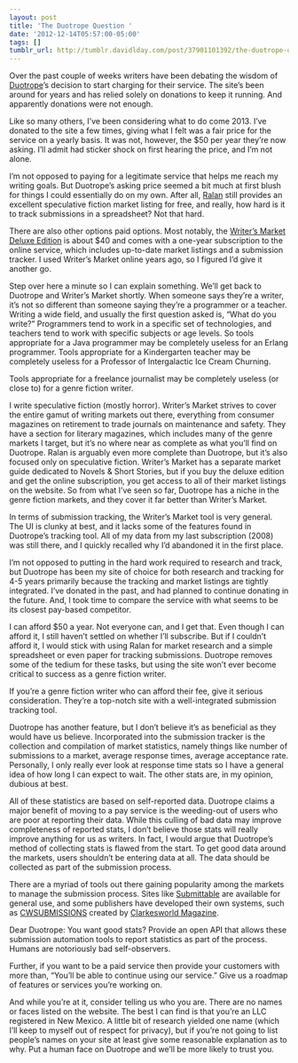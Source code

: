 ```yaml
---
layout: post
title: 'The Duotrope Question '
date: '2012-12-14T05:57:00-05:00'
tags: []
tumblr_url: http://tumblr.davidlday.com/post/37901101392/the-duotrope-question
---
```

Over the past couple of weeks writers have been debating the wisdom of [Duotrope](http://duotrope.com/)’s decision to start charging for their service. The site’s been around for years and has relied solely on donations to keep it running. And apparently donations were not enough.

Like so many others, I’ve been considering what to do come 2013. I’ve donated to the site a few times, giving what I felt was a fair price for the service on a yearly basis. It was not, however, the $50 per year they’re now asking. I’ll admit had sticker shock on first hearing the price, and I’m not alone.

I’m not opposed to paying for a legitimate service that helps me reach my writing goals. But Duotrope’s asking price seemed a bit much at first blush for things I could essentially do on my own. After all, [Ralan](http://ralan.com/) still provides an excellent speculative fiction market listing for free, and really, how hard is it to track submissions in a spreadsheet? Not that hard.

There are also other options paid options. Most notably, the [Writer’s Market Deluxe Edition](http://www.amazon.com/Writers-Market-Deluxe-Edition-Online/dp/1599635941/) is about $40 and comes with a one-year subscription to the online service, which includes up-to-date market listings and a submission tracker. I used Writer’s Market online years ago, so I figured I’d give it another go.

Step over here a minute so I can explain something. We’ll get back to Duotrope and Writer’s Market shortly. When someone says they’re a writer, it’s not so different than someone saying they’re a programmer or a teacher. Writing a wide field, and usually the first question asked is, “What do you write?” Programmers tend to work in a specific set of technologies, and teachers tend to work with specific subjects or age levels. So tools appropriate for a Java programmer may be completely useless for an Erlang programmer. Tools appropriate for a Kindergarten teacher may be completely useless for a Professor of Intergalactic Ice Cream Churning.

Tools appropriate for a freelance journalist may be completely useless (or close to) for a genre fiction writer.

I write speculative fiction (mostly horror). Writer’s Market strives to cover the entire gamut of writing markets out there, everything from consumer magazines on retirement to trade journals on maintenance and safety. They have a section for literary magazines, which includes many of the genre markets I target, but it’s no where near as complete as what you’ll find on Duotrope. Ralan is arguably even more complete than Duotrope, but it’s also focused only on speculative fiction. Writer’s Market has a separate market guide dedicated to Novels & Short Stories, but if you buy the deluxe edition and get the online subscription, you get access to all of their market listings on the website. So from what I’ve seen so far, Duotrope has a niche in the genre fiction markets, and they cover it far better than Writer’s Market.

In terms of submission tracking, the Writer’s Market tool is very general. The UI is clunky at best, and it lacks some of the features found in Duotrope’s tracking tool. All of my data from my last subscription (2008) was still there, and I quickly recalled why I’d abandoned it in the first place.

I’m not opposed to putting in the hard work required to research and track, but Duotrope has been my site of choice for both research and tracking for 4-5 years primarily because the tracking and market listings are tightly integrated. I’ve donated in the past, and had planned to continue donating in the future. And, I took time to compare the service with what seems to be its closest pay-based competitor.

I can afford $50 a year. Not everyone can, and I get that. Even though I can afford it, I still haven’t settled on whether I’ll subscribe. But if I couldn’t afford it, I would stick with using Ralan for market research and a simple spreadsheet or even paper for tracking submissions. Duotrope removes some of the tedium for these tasks, but using the site won’t ever become critical to success as a genre fiction writer.

If you’re a genre fiction writer who can afford their fee, give it serious consideration. They’re a top-notch site with a well-integrated submission tracking tool.

Duotrope has another feature, but I don’t believe it’s as beneficial as they would have us believe. Incorporated into the submission tracker is the collection and compilation of market statistics, namely things like number of submissions to a market, average response times, average acceptance rate. Personally, I only really ever look at response time stats so I have a general idea of how long I can expect to wait. The other stats are, in my opinion, dubious at best.

All of these statistics are based on self-reported data. Duotrope claims a major benefit of moving to a pay service is the weeding-out of users who are poor at reporting their data. While this culling of bad data may improve completeness of reported stats, I don’t believe those stats will really improve anything for us as writers. In fact, I would argue that Duotrope’s method of collecting stats is flawed from the start. To get good data around the markets, users shouldn’t be entering data at all. The data should be collected as part of the submission process.

There are a myriad of tools out there gaining popularity among the markets to manage the submission process. Sites like [Submittable](http://www.submittable.com/) are available for general use, and some publishers have developed their own systems, such as [CWSUBMISSIONS](http://clarkesworld.livejournal.com/tag/cwsubmissions) created by [Clarkesworld Magazine](http://clarkesworldmagazine.com/).

Dear Duotrope: You want good stats? Provide an open API that allows these submission automation tools to report statistics as part of the process. Humans are notoriously bad self-observers.

Further, if you want to be a paid service then provide your customers with more than, “You’ll be able to continue using our service.” Give us a roadmap of features or services you’re working on.

And while you’re at it, consider telling us who you are. There are no names or faces listed on the website. The best I can find is that you’re an LLC registered in New Mexico. A little bit of research yielded one name (which I’ll keep to myself out of respect for privacy), but if you’re not going to list people’s names on your site at least give some reasonable explanation as to why. Put a human face on Duotrope and we’ll be more likely to trust you.
